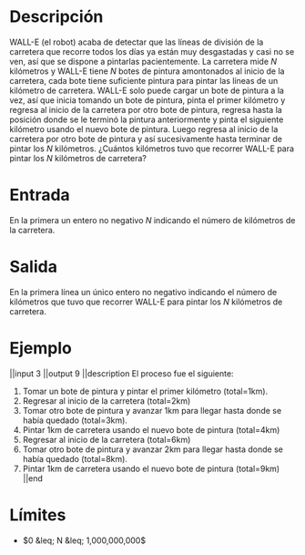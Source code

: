 # Descripción
WALL-E (el robot) acaba de detectar que las líneas de división de la carretera que recorre todos los días ya están muy desgastadas y casi no se ven, así que se dispone a pintarlas pacientemente. La carretera mide $N$ kilómetros y WALL-E tiene $N$ botes de pintura amontonados al inicio de la carretera, cada bote tiene suficiente pintura para pintar las líneas de un kilómetro de carretera.
WALL-E solo puede cargar un bote de pintura a la vez, así que inicia tomando un bote de pintura, pinta el primer kilómetro y regresa al inicio de la carretera por otro bote de pintura, regresa hasta la posición donde se le terminó la pintura anteriormente y pinta el siguiente kilómetro usando el nuevo bote de pintura. Luego regresa al inicio de la carretera por otro bote de pintura y así sucesivamente hasta terminar de pintar los $N$ kilómetros. 
¿Cuántos kilómetros tuvo que recorrer WALL-E para pintar los $N$ kilómetros de carretera?

# Entrada
En la primera un entero no negativo $N$ indicando el número de kilómetros de la carretera. 

# Salida
En la primera línea un único entero no negativo indicando el número de kilómetros que tuvo que recorrer WALL-E para pintar los $N$ kilómetros de carretera.
# Ejemplo

||input
3
||output
9
||description
El proceso fue el siguiente:

1. Tomar un bote de pintura y pintar el primer kilómetro (total=1km).
2. Regresar al inicio de la carretera (total=2km)
3. Tomar otro bote de pintura y avanzar 1km para llegar hasta donde se había quedado (total=3km).
4. Pintar 1km de carretera usando el nuevo bote de pintura (total=4km)
5. Regresar al inicio de la carretera (total=6km)
6. Tomar otro bote de pintura y avanzar 2km para llegar hasta donde se había quedado (total=8km).
7. Pintar 1km de carretera usando el nuevo bote de pintura (total=9km)
||end

# Límites
* $0 &leq; N &leq; 1,000,000,000$
